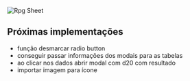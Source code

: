 ![Rpg Sheet](https://user-images.githubusercontent.com/60354322/154341810-e6df3244-59fd-41f7-a342-aa7c2bd05988.png)


## Próximas implementações
- função desmarcar radio button
- conseguir passar informações dos modais para as tabelas
- ao clicar nos dados abrir modal com d20 com resultado
- importar imagem para ícone
